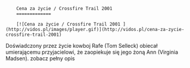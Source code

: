 
        Cena za życie / Crossfire Trail 2001 
        =============
        
        [![Cena za życie / Crossfire Trail 2001 ](http://vidos.pl/images/player.gif)](http://vidos.pl/cena-za-zycie-crossfire-trail-2001)
        
        
 Doświadczony przez życie kowboj Rafe (Tom Selleck) obiecał umierającemu przyjacielowi, że zaopiekuje się jego żoną Ann (Virginia Madsen). zobacz pełny opis
    
